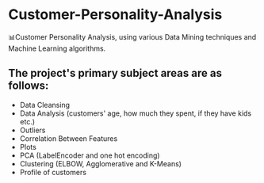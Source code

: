 # Customer-Personality-Analysis
📊Customer Personality Analysis, using various Data Mining techniques and Machine Learning algorithms.

## The project's primary subject areas are as follows:
*  Data Cleansing
*  Data Analysis (customers' age, how much they spent, if they have kids etc.)
*  Outliers
*  Correlation Between Features
*  Plots
*  PCA (LabelEncoder and one hot encoding)
*  Clustering (ELBOW, Agglomerative and K-Means)
*  Profile of customers
